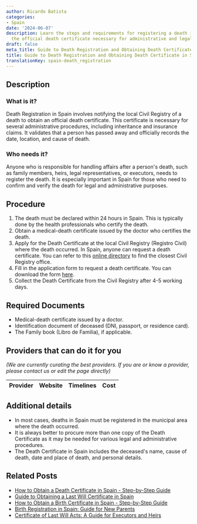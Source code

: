 ```yaml
---
author: Ricardo Batista
categories:
- Spain
date: '2024-06-07'
description: Learn the steps and requirements for registering a death in Spain. Obtain
  the official death certificate necessary for administrative and legal purposes.
draft: false
meta_title: Guide to Death Registration and Obtaining Death Certificate in Spain
title: Guide to Death Registration and Obtaining Death Certificate in Spain
translationKey: spain-death_registration
---
```


## Description
### What is it?
Death Registration in Spain involves notifying the local Civil Registry of a death to obtain an official death certificate. This certificate is necessary for several administrative procedures, including inheritance and insurance claims. It validates that a person has passed away and officially records the date, location, and cause of death.

### Who needs it?
Anyone who is responsible for handling affairs after a person's death, such as family members, heirs, legal representatives, or executors, needs to register the death. It is especially important in Spain for those who need to confirm and verify the death for legal and administrative purposes.

## Procedure
1. The death must be declared within 24 hours in Spain. This is typically done by the health professionals who certify the death.
2. Obtain a medical-death certificate issued by the doctor who certifies the death.
3. Apply for the Death Certificate at the local Civil Registry (Registro Civil) where the death occurred. In Spain, anyone can request a death certificate. 
   You can refer to this [online directory](http://www.mjusticia.gob.es/cs/Satellite/Portal/en/ciudadanos/tramites-gestiones-personales) to find the closest Civil Registry office.
4. Fill in the application form to request a death certificate. You can download the form [here](http://www.mjusticia.gob.es/cs/Satellite/Portal/va/ciudadanos/tramites-gestiones-personales/certificado-defuncion).
5. Collect the Death Certificate from the Civil Registry after 4-5 working days.

## Required Documents
- Medical-death certificate issued by a doctor.
- Identification document of deceased (DNI, passport, or residence card).
- The Family book (Libro de Familia), if applicable.

## Providers that can do it for you

_(We are currently curating the best providers. If you are or know a provider, please contact us or edit the page directly)_

| Provider        |     Website     |     Timelines    |       Cost      |
| :-------------: | :-------------: |  :-------------: | :-------------: |

## Additional details
- In most cases, deaths in Spain must be registered in the municipal area where the death occurred.
- It is always better to procure more than one copy of the Death Certificate as it may be needed for various legal and administrative procedures.
- The Death Certificate in Spain includes the deceased's name, cause of death, date and place of death, and personal details.

## Related Posts

- [How to Obtain a Death Certificate in Spain - Step-by-Step Guide](https://tramitit.com/english/guides/spain/death_certificate/)
- [Guide to Obtaining a Last Will Certificate in Spain](https://tramitit.com/english/guides/spain/last_will_certificate_request/)
- [How to Obtain a Birth Certificate in Spain - Step-by-Step Guide](https://tramitit.com/english/guides/spain/birth_certificate/)
- [Birth Registration in Spain: Guide for New Parents](https://tramitit.com/english/guides/spain/birth_registration/)
- [Certificate of Last Will Acts: A Guide for Executors and Heirs](https://tramitit.com/english/guides/spain/certificate_of_last_will_acts/)